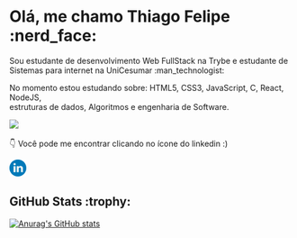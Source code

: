 
<h1>Olá, me chamo Thiago Felipe :nerd_face:</h1>

<p>Sou estudante de desenvolvimento Web FullStack na Trybe e estudante de Sistemas para internet na UniCesumar :man_technologist:</p>
<p>No momento estou estudando sobre: HTML5, CSS3, JavaScript, C, React, NodeJS,<br>
  estruturas de dados, Algoritmos e engenharia de Software.</p>

<img src="https://media.giphy.com/media/AOSwwqVjNZlDO/giphy.gif"/>

<p>👇 Você pode me encontrar clicando no ícone do linkedin :)</p>

<a href="https://www.linkedin.com/in/tfeliperibeiro/"><img src="linkedin.svg" width="30px"/></a>


  <!--Status GitHub-->
<h2>GitHub Stats :trophy:</h2>

[![Anurag's GitHub stats](https://github-readme-stats.vercel.app/api?username=tfeliperibeiro&theme=midnight-purple)](https://github.com/tfeliperibeiro/github-readme-stats)
